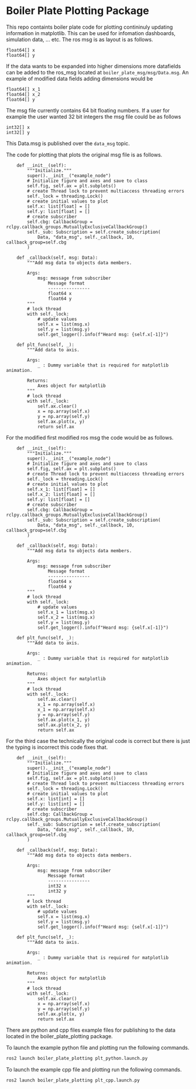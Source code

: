 # Boiler Plate Plotting Package

This repo containts boiler plate code for plotting contininuly updating information in matplotlib. This can be used for infomation dashboards, simulation data, ... etc. The ros msg is as layout is as follows.

```
float64[] x
float64[] y
```

If the data wants to be expanded into higher dimensions more datafields can be added to the ros_msg located at `boiler_plate_msg/msg/Data.msg`.
An example of modified data fields adding dimensions would be

```
float64[] x_1
float64[] x_2
float64[] y
```

The msg file currently contains 64 bit floating numbers. If a user for example the user wanted 32 bit integers the msg file could be as follows

```
int32[] x
int32[] y
```

This Data.msg is published over the `data_msg` topic.

The code for plotting that plots the original msg file is as follows.

```python3
    def __init__(self):
        """Initialize."""
        super().__init__("example_node")
        # Initialize figure and axes and save to class
        self.fig, self.ax = plt.subplots()
        # create Thread lock to prevent multiaccess threading errors
        self._lock = threading.Lock()
        # create initial values to plot
        self.x: list[float] = []
        self.y: list[float] = []
        # create subscriber
        self.cbg: CallbackGroup = rclpy.callback_groups.MutuallyExclusiveCallbackGroup()
        self._sub: Subscription = self.create_subscription(
            Data, "data_msg", self._callback, 10, callback_group=self.cbg
        )

    def _callback(self, msg: Data):
        """Add msg data to objects data members.

        Args:
            msg: message from subscriber
                Message format
                ----------------
                float64 x
                float64 y
        """
        # lock thread
        with self._lock:
            # update values
            self.x = list(msg.x)
            self.y = list(msg.y)
            self.get_logger().info(f"Heard msg: {self.x[-1]}")

    def plt_func(self, _):
        """Add data to axis.

        Args:
            _ : Dummy variable that is required for matplotlib animation.

        Returns:
            Axes object for matplotlib
        """
        # lock thread
        with self._lock:
            self.ax.clear()
            x = np.array(self.x)
            y = np.array(self.y)
            self.ax.plot(x, y)
            return self.ax

```

For the modified first modified ros msg the code would be as follows.

```python3
    def __init__(self):
        """Initialize."""
        super().__init__("example_node")
        # Initialize figure and axes and save to class
        self.fig, self.ax = plt.subplots()
        # create Thread lock to prevent multiaccess threading errors
        self._lock = threading.Lock()
        # create initial values to plot
        self.x_1: list[float] = []
        self.x_2: list[float] = []
        self.y: list[float] = []
        # create subscriber
        self.cbg: CallbackGroup = rclpy.callback_groups.MutuallyExclusiveCallbackGroup()
        self._sub: Subscription = self.create_subscription(
            Data, "data_msg", self._callback, 10, callback_group=self.cbg
        )

    def _callback(self, msg: Data):
        """Add msg data to objects data members.

        Args:
            msg: message from subscriber
                Message format
                ----------------
                float64 x
                float64 y
        """
        # lock thread
        with self._lock:
            # update values
            self.x_1 = list(msg.x)
            self.x_2 = list(msg.x)
            self.y = list(msg.y)
            self.get_logger().info(f"Heard msg: {self.x[-1]}")

    def plt_func(self, _):
        """Add data to axis.

        Args:
            _ : Dummy variable that is required for matplotlib animation.

        Returns:
            Axes object for matplotlib
        """
        # lock thread
        with self._lock:
            self.ax.clear()
            x_1 = np.array(self.x)
            x_1 = np.array(self.x)
            y = np.array(self.y)
            self.ax.plot(x_1, y)
            self.ax.plot(x_2, y)
            return self.ax

```

For the third case the technically the original code is correct but there is just the typing is incorrect this code fixes that.

```python3
    def __init__(self):
        """Initialize."""
        super().__init__("example_node")
        # Initialize figure and axes and save to class
        self.fig, self.ax = plt.subplots()
        # create Thread lock to prevent multiaccess threading errors
        self._lock = threading.Lock()
        # create initial values to plot
        self.x: list[int] = []
        self.y: list[int] = []
        # create subscriber
        self.cbg: CallbackGroup = rclpy.callback_groups.MutuallyExclusiveCallbackGroup()
        self._sub: Subscription = self.create_subscription(
            Data, "data_msg", self._callback, 10, callback_group=self.cbg
        )

    def _callback(self, msg: Data):
        """Add msg data to objects data members.

        Args:
            msg: message from subscriber
                Message format
                ----------------
                int32 x
                int32 y
        """
        # lock thread
        with self._lock:
            # update values
            self.x = list(msg.x)
            self.y = list(msg.y)
            self.get_logger().info(f"Heard msg: {self.x[-1]}")

    def plt_func(self, _):
        """Add data to axis.

        Args:
            _ : Dummy variable that is required for matplotlib animation.

        Returns:
            Axes object for matplotlib
        """
        # lock thread
        with self._lock:
            self.ax.clear()
            x = np.array(self.x)
            y = np.array(self.y)
            self.ax.plot(x, y)
            return self.ax

```

There are python and cpp files example files for publishing to the data located in the boiler_plate_plotting package.

To launch the example python file and plotting run the following commands.

```bash
ros2 launch boiler_plate_plotting plt_python.launch.py
```

To launch the example cpp file and plotting run the following commands.

```bash
ros2 launch boiler_plate_plotting plt_cpp.launch.py
```
